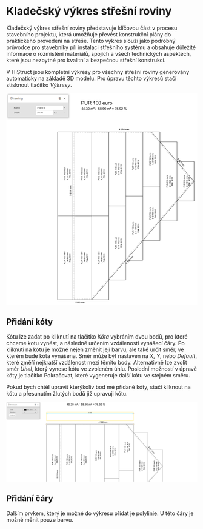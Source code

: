 # Kladečský výkres střešní roviny

Kladečský výkres střešní roviny představuje klíčovou část v procesu stavebního projektu, která umožňuje převést konstrukční plány do praktického provedení na střeše. Tento výkres slouží jako podrobný průvodce pro stavebníky při instalaci střešního systému a obsahuje důležité informace o rozmístění materiálů, spojích a všech technických aspektech, které jsou nezbytné pro kvalitní a bezpečnou střešní konstrukci. 

V HiStruct jsou kompletní výkresy pro všechny střešní roviny generovány automaticky na základě 3D modelu. Pro úpravu těchto výkresů stačí stisknout tlačítko *Výkresy*.


![Alt text](img/drawingsRoofTilling.png)

## Přidání kóty

Kótu lze zadat po kliknutí na tlačítko *Kóta* vybráním dvou bodů, pro které chceme kotu vynést, a následně určením vzdálenosti vynášecí čáry. Po kliknutí na kótu je možné nejen změnit její barvu, ale také určit směr, ve kterém bude kóta vynášena. Směr může být nastaven na *X*, *Y*, nebo *Default*, které změří nejkratší vzdálenost mezi těmito body. Alternativně lze zvolit směr *Úhel*, který vynese kótu ve zvoleném úhlu. Poslední možností v úpravě kóty je tlačítko Pokračovat, které vygeneruje další kótu ve stejném směru.

Pokud bych chtěl upravit kterýkoliv bod mé přidané kóty, stačí kliknout na kótu a přesunutím žlutých bodů již upravuji kótu.

![Alt text](img/drawingsDimensionsProperties.png)

## Přidání čáry

Dalším prvkem, který je možné do výkresu přidat je [polylinie](..\instructor-roofs\insertPolyline.md). U této čáry je možné měnit pouze barvu.


